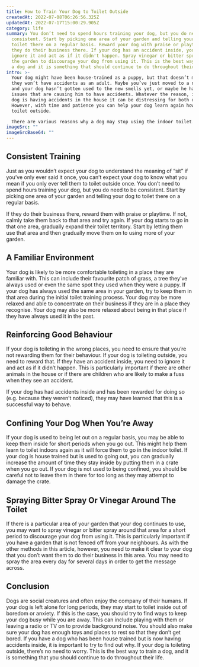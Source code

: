 ```yaml
---
title: How to Train Your Dog to Toilet Outside
createdAt: 2022-07-08T06:26:56.325Z
updatedAt: 2022-07-17T15:00:29.905Z
category: life
summary: You don’t need to spend hours training your dog, but you do need to be
  consistent. Start by picking one area of your garden and telling your dog to
  toilet there on a regular basis. Reward your dog with praise or playtime if
  they do their business there. If your dog has an accident inside, you need to
  ignore it and act as if it didn't happen. Spray vinegar or bitter spray around
  the garden to discourage your dog from using it. This is the best way to train
  a dog and it is something that should continue to do throughout their life.
intro: >-
  Your dog might have been house-trained as a puppy, but that doesn’t mean
  they won’t have accidents as an adult. Maybe you’ve just moved to a new home
  and your dog hasn’t gotten used to the new smells yet, or maybe he has medical
  issues that are causing him to have accidents. Whatever the reason, if your
  dog is having accidents in the house it can be distressing for both of you.
  However, with time and patience you can help your dog learn again how to
  toilet outside. 

  There are various reasons why a dog may stop using the indoor toilet. It may be as simple as them not liking it because of its location or smell or because there’s another person or animal living in the house now who they don’t like seeing when they do their business.
imageSrc: ""
imageSrcBase64: ""
---
```


## Consistent Training

Just as you wouldn’t expect your dog to understand the meaning of “sit” if you’ve only ever said it once, you can’t expect your dog to know what you mean if you only ever tell them to toilet outside once.
You don’t need to spend hours training your dog, but you do need to be consistent.
Start by picking one area of your garden and telling your dog to toilet there on a regular basis.

If they do their business there, reward them with praise or playtime. If not, calmly take them back to that area and try again.
If your dog starts to go in that one area, gradually expand their toilet territory. Start by letting them use that area and then gradually move them on to using more of your garden.

## A Familiar Environment

Your dog is likely to be more comfortable toileting in a place they are familiar with. This can include their favourite patch of grass, a tree they’ve always used or even the same spot they used when they were a puppy.
If your dog has always used the same area in your garden, try to keep them in that area during the initial toilet training process.
Your dog may be more relaxed and able to concentrate on their business if they are in a place they recognise.
Your dog may also be more relaxed about being in that place if they have always used it in the past.

## Reinforcing Good Behaviour

If your dog is toileting in the wrong places, you need to ensure that you’re not rewarding them for their behaviour.
If your dog is toileting outside, you need to reward that. If they have an accident inside, you need to ignore it and act as if it didn’t happen.
This is particularly important if there are other animals in the house or if there are children who are likely to make a fuss when they see an accident.

If your dog has had accidents inside and has been rewarded for doing so (e.g. because they weren’t noticed), they may have learned that this is a successful way to behave.

## Confining Your Dog When You’re Away

If your dog is used to being let out on a regular basis, you may be able to keep them inside for short periods when you go out. This might help them learn to toilet indoors again as it will force them to go in the indoor toilet.
If your dog is house trained but is used to going out, you can gradually increase the amount of time they stay inside by putting them in a crate when you go out.
If your dog is not used to being confined, you should be careful not to leave them in there for too long as they may attempt to damage the crate.

## Spraying Bitter Spray Or Vinegar Around The Toilet

If there is a particular area of your garden that your dog continues to use, you may want to spray vinegar or bitter spray around that area for a short period to discourage your dog from using it.
This is particularly important if you have a garden that is not fenced off from your neighbours.
As with the other methods in this article, however, you need to make it clear to your dog that you don’t want them to do their business in this area.
You may need to spray the area every day for several days in order to get the message across.

## Conclusion

Dogs are social creatures and often enjoy the company of their humans. If your dog is left alone for long periods, they may start to toilet inside out of boredom or anxiety. If this is the case, you should try to find ways to keep your dog busy while you are away. This can include playing with them or leaving a radio or TV on to provide background noise. You should also make sure your dog has enough toys and places to rest so that they don’t get bored. If you have a dog who has been house trained but is now having accidents inside, it is important to try to find out why.
If your dog is toileting outside, there’s no need to worry. This is the best way to train a dog, and it is something that you should continue to do throughout their life.
